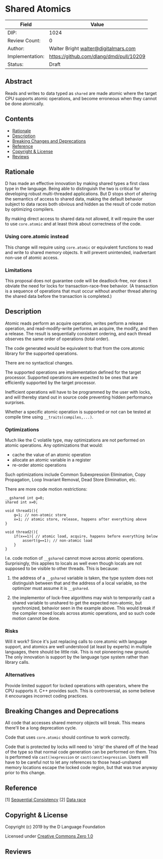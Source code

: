 # Shared Atomics

| Field           | Value                                                           |
|-----------------|-----------------------------------------------------------------|
| DIP:            | 1024                                                            |
| Review Count:   | 0                                                               |
| Author:         | Walter Bright walter@digitalmars.com                            |
| Implementation: | https://github.com/dlang/dmd/pull/10209                         |
| Status:         | Draft                                                           |

## Abstract

Reads and writes to data typed as `shared` are made atomic where the target CPU supports
atomic operations, and become erroneous when they cannot be done atomically.


## Contents
* [Rationale](#rationale)
* [Description](#description)
* [Breaking Changes and Deprecations](#breaking-changes-and-deprecations)
* [Reference](#reference)
* [Copyright & License](#copyright--license)
* [Reviews](#reviews)

## Rationale

D has made an effective innovation by making shared types a first class type in the
language. Being able to distinguish the two is critical for developing robust multi-threaded
applications. But D stops short of altering the semantics of access to shared data,
making the default behavior subject to data races both obvious and hidden as the result of code
motion by optimizing compilers.

By making direct access to shared data not allowed, it will require the user to use `core.atomic`
and at least think about correctness of the code.

### Using core.atomic instead

This change will require using `core.atomic` or equivalent functions to read and write
to shared memory objects. It will prevent unintended, inadvertant non-use of atomic access.


### Limitations

This proposal does not guarantee code will be deadlock-free, nor does it obviate the need
for locks for transaction-race-free behavior. (A transaction is a sequence of operations
that must occur without another thread altering the shared data before the transaction is completed.)

## Description

Atomic reads perform an acquire operation, writes perform a release operation, and read-modify-write
performs an acquire, the modify, and then a release. The result is sequentially consistent ordering,
and each thread observes the same order of operations (total order).

The code generated would be equivalent to that from the core.atomic library for the supported operations.

There are no syntactical changes.

The supported operations are implementation defined for the target processor.
Supported operations are expected to be ones that are efficiently supported by the target
processor.

Inefficient operations will have to be programmed by the user with locks, and will thereby stand out in
source code preventing hidden performance surprises.

Whether a specific atomic operation is supported or not can be tested at compile time using
`__traits(compiles,...)`.


### Optimizations

Much like the C volatile type, may optimizations are not performed on atomic operations.
Any optimizations that would:

* cache the value of an atomic operation
* allocate an atomic variable in a register
* re-order atomic operations

Such optimizations include Common Subexpression Elimination, Copy Propagation, Loop Invariant
Removal, Dead Store Elimination, etc.

There are more code motion restrictions:

```
__gshared int g=0;
shared int x=0;

void thread1(){
    g=1; // non-atomic store
    x=1; // atomic store, release, happens after everything above
}

void thread2(){
    if(x==1){ // atomic load, acquire, happens before everything below
        assert(g==1); // non-atomic load
    }
}
```

I.e. code motion of `__gshared` cannot move across atomic operations. Surprisingly,
this applies to locals as well even though locals are not supposed to be visible
to other threads. This is because:

1. the address of a `__gshared` variable is taken, the type system does not distinguish
between that and the address of a local variable, so the optimizer must assume it is
`__gshared`.

2. the implementor of lock-free algorithms may wish to temporarily cast a shared variable
to unshared to get the expected non-atomic, but synchronized, behavior seen in the example above.
This would break if the compiler moved locals across atomic operations, and so such code
motion cannot be done.


### Risks

Will it work? Since it's just replacing calls to core.atomic with language support, and atomics
are well understood (at least by experts) in multiple languages, there should be little risk.
This is not pioneering new ground. The only innovation is support by the language
type system rather than library calls.


### Alternatives

Provide limited support for locked operations with operators, where the CPU supports it.
C++ provides such. This is controversial, as some believe it encourages incorrect coding
practices.


## Breaking Changes and Deprecations

All code that accesses shared memory objects will break.
This means there'll be a long deprecation cycle.

Code that uses `core.atomic` should continue to work correctly.

Code that is protected by locks will need to 'strip' the shared off of the head
of the type so that normal code generation can be performed on them.
This is performed via `cast()expression` or `cast(const)expression`.
Users will have to be careful not to let any references to those head-unshared memory
locations escape the locked code region, but that was true anyway prior to this change.


## Reference

[1] [Sequential Consistency](https://en.wikipedia.org/wiki/Sequential_consistency)
[2] [Data race](https://en.wikipedia.org/wiki/Race_condition#Software)

## Copyright & License

Copyright (c) 2019 by the D Language Foundation

Licensed under [Creative Commons Zero 1.0](https://creativecommons.org/publicdomain/zero/1.0/legalcode.txt)

## Reviews

